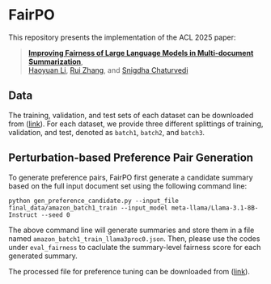 # FairPO
This repository presents the implementation of the ACL 2025 paper:
> [**Improving Fairness of Large Language Models in Multi-document Summarization**](https://arxiv.org/pdf/2506.07479),<br/>
[Haoyuan Li](https://leehaoyuan.github.io/), [Rui Zhang](https://ryanzhumich.github.io/), and [Snigdha Chaturvedi](https://sites.google.com/site/snigdhac/)

## Data
The training, validation, and test sets of each dataset can be downloaded from ([link](https://drive.google.com/file/d/1S5T0FF_xFnq4Jt6t42jon3v5LteFc3gS/view?usp=sharing)). For each dataset, we provide three different splittings of training, validation, and test, denoted as `batch1`, `batch2`, and `batch3`.

## Perturbation-based Preference Pair Generation
To generate preference pairs, FairPO first generate a candidate summary based on the full input document set using the following command line:
```
python gen_preference_candidate.py --input_file final_data/amazon_batch1_train --input_model meta-llama/Llama-3.1-8B-Instruct --seed 0
```
The above command line will generate summaries and store them in a file named `amazon_batch1_train_llama3proc0.json`. Then, please use the codes under `eval_fairness` to caclulate the summary-level fairness score for each generated summary. 

The processed file for preference tuning can be downloaded from ([link](https://drive.google.com/file/d/1S5T0FF_xFnq4Jt6t42jon3v5LteFc3gS/view?usp=sharing)).
